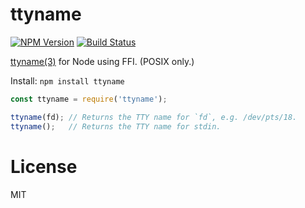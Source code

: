 ttyname
==============

[![NPM Version](https://img.shields.io/npm/v/ttyname.svg?style=flat)](https://npmjs.org/package/ttyname)
[![Build Status](https://travis-ci.org/addaleax/ttyname.svg?style=flat&branch=master)](https://travis-ci.org/addaleax/ttyname?branch=master)

[ttyname(3)](http://man7.org/linux/man-pages/man3/ttyname.3.html) for Node using FFI. (POSIX only.)

Install:
`npm install ttyname`

```js
const ttyname = require('ttyname');

ttyname(fd); // Returns the TTY name for `fd`, e.g. /dev/pts/18.
ttyname();   // Returns the TTY name for stdin.
```

License
=======

MIT
